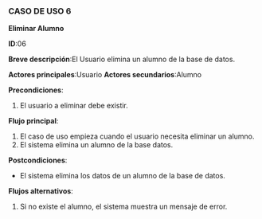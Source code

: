 ### CASO DE USO 6

**Eliminar Alumno**

**ID**:06

**Breve descripción**:El Usuario elimina un alumno de la base de datos.

**Actores principales**:Usuario
**Actores secundarios**:Alumno

**Precondiciones**:

1. El usuario a eliminar debe existir.


**Flujo principal**:

1. El caso de uso empieza cuando el usuario necesita eliminar un alumno.
2. El sistema elimina un alumno de la base datos.

**Postcondiciones**:

* El sistema elimina los datos de un alumno de la base de datos.

**Flujos alternativos**:

1. Si no existe el alumno, el sistema muestra un mensaje de error.
